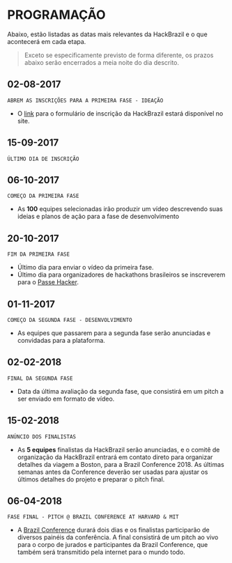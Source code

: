 <!-- links -->
[signup-form]: https://hackbrazil.typeform.com/to/ldC4iq
[conference]: http://www.brazilconference.org
# PROGRAMAÇÃO

Abaixo, estão listadas as datas mais relevantes da HackBrazil e o que acontecerá em cada etapa. 


> Exceto se especificamente previsto de forma diferente, os prazos abaixo serão encerrados a meia noite do dia descrito.
<!-- timeline -->

## 02-08-2017
<p/>

`ABREM AS INSCRIÇÕES PARA A PRIMEIRA FASE - IDEAÇÃO`

- O [link][signup-form] para o formulário de inscrição da HackBrazil estará disponível no site.

<!-- /timeline -->

<!-- timeline -->

## 15-09-2017
<p/>

`ÚLTIMO DIA DE INSCRIÇÃO`


<!-- /timeline -->

<!-- timeline -->

## 06-10-2017
<p/>

`COMEÇO DA PRIMEIRA FASE`

- As **100** equipes selecionadas irão produzir um vídeo descrevendo suas ideias e planos de ação para a fase de desenvolvimento

<!-- /timeline -->

<!-- timeline -->

## 20-10-2017
<p/>

`FIM DA PRIMEIRA FASE`

- Último dia para enviar o vídeo da primeira fase.
- Último dia para organizadores de hackathons brasileiros se inscreverem para o [Passe Hacker](passe-hacker.md).

<!-- /timeline -->

<!-- timeline -->

## 01-11-2017
<p/>

`COMEÇO DA SEGUNDA FASE - DESENVOLVIMENTO`

- As equipes que passarem para a segunda fase serão anunciadas e convidadas para a plataforma.

<!-- /timeline -->

<!-- timeline -->

## 02-02-2018
<p/>

`FINAL DA SEGUNDA FASE`

- Data da última avaliação da segunda fase, que consistirá em um pitch a ser enviado em formato de vídeo.
<!-- /timeline -->


<!-- timeline -->

## 15-02-2018
<p/>

`ANÚNCIO DOS FINALISTAS`

- As **5 equipes** finalistas da HackBrazil serão anunciadas, e o comitê de organização da HackBrazil entrará em contato direto para organizar detalhes da viagem a Boston, para a Brazil Conference 2018. As últimas semanas antes da Conference deverão ser usadas para ajustar os últimos detalhes do projeto e preparar o pitch final.

<!-- /timeline -->


<!-- timeline -->

## 06-04-2018
<p/>

`FASE FINAL - PITCH @ BRAZIL CONFERENCE AT HARVARD & MIT`

- A [Brazil Conference][conference] durará dois dias e os finalistas participarão de diversos painéis da conferência. A final consistirá de um pitch ao vivo para o corpo de jurados e participantes da Brazil Conference, que também será transmitido pela internet para o mundo todo.

<!-- /timeline -->
